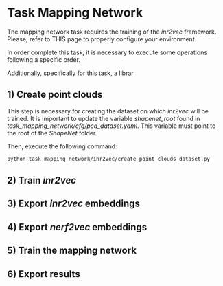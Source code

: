 # Task Mapping Network
The mapping network task requires the training of the *inr2vec* framework. Please, refer to THIS page to properly configure your environment.

In order complete this task, it is necessary to execute some operations following a specific order.

Additionally, specifically for this task, a librar

## 1) Create point clouds
This step is necessary for creating the dataset on which *inr2vec* will be trained. It is important to update the variable *shapenet_root* found in *task_mapping_network/cfg/pcd_dataset.yaml*. This variable must point to the root of the *ShapeNet* folder.

Then, execute the following command:
```bash
python task_mapping_network/inr2vec/create_point_clouds_dataset.py 
```

## 2) Train *inr2vec*
## 3) Export *inr2vec* embeddings
## 4) Export *nerf2vec* embeddings
## 5) Train the mapping network
## 6) Export results


